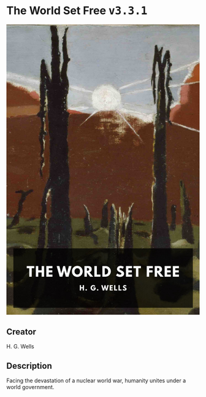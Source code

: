 
# The World Set Free <kbd>v3.3.1</kbd>

<center>
  <img src="./cover-1024.jpg"/>
</center>

## Creator
H. G. Wells

## Description
Facing the devastation of a nuclear world war, humanity unites under a world government.
